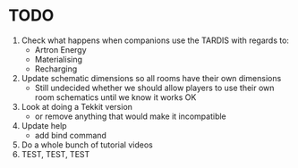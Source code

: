 # TODO
1. Check what happens when companions use the TARDIS with regards to:
   - Artron Energy
   - Materialising
   - Recharging
2. Update schematic dimensions so all rooms have their own dimensions
   - Still undecided whether we should allow players to use their own room schematics until we know it works OK
3. Look at doing a Tekkit version
   - or remove anything that would make it incompatible
4. Update help
   - add bind command
5. Do a whole bunch of tutorial videos
6. TEST, TEST, TEST
